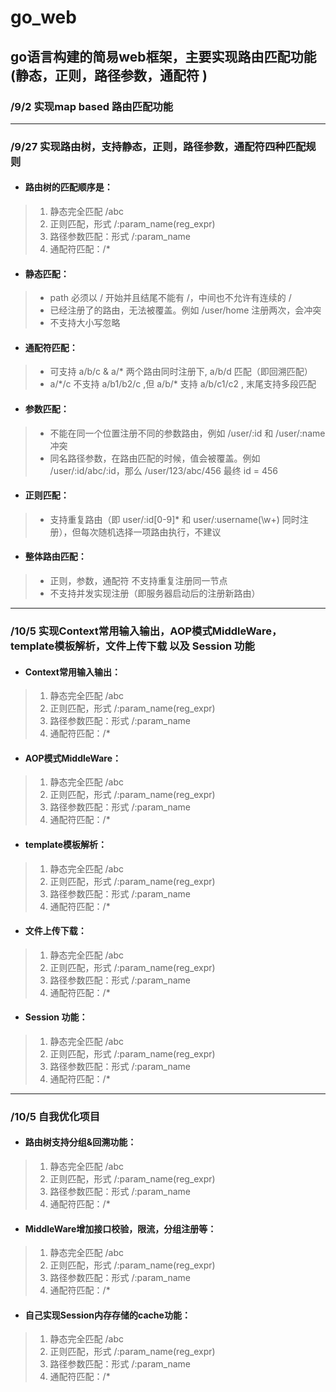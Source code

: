 # go_web
## go语言构建的简易web框架，主要实现路由匹配功能 (静态，正则，路径参数，通配符 )

###     /9/2    实现map based 路由匹配功能
*******************************************************************
###     /9/27   实现路由树，支持静态，正则，路径参数，通配符四种匹配规则
* ####            路由树的匹配顺序是：
>1. 静态完全匹配 /abc
>2. 正则匹配，形式 /:param_name(reg_expr)
>3. 路径参数匹配：形式 /:param_name
>4. 通配符匹配：/\*
* ####            静态匹配：
>* path 必须以 / 开始并且结尾不能有 /，中间也不允许有连续的 /
>* 已经注册了的路由，无法被覆盖。例如 /user/home 注册两次，会冲突
>* 不支持大小写忽略
* ####            通配符匹配：
>* 可支持 a/b/c & a/\* 两个路由同时注册下, a/b/d 匹配（即回溯匹配）
>* a/\*/c 不支持 a/b1/b2/c ,但 a/b/\* 支持 a/b/c1/c2 , 末尾支持多段匹配
* ####            参数匹配：
>* 不能在同一个位置注册不同的参数路由，例如 /user/:id 和 /user/:name 冲突
>* 同名路径参数，在路由匹配的时候，值会被覆盖。例如 /user/:id/abc/:id，那么 /user/123/abc/456 最终 id = 456
* ####            正则匹配：
>* 支持重复路由（即 user/:id[0-9]\* 和 user/:username(\w+) 同时注册），但每次随机选择一项路由执行，不建议
* ####            整体路由匹配：
>* 正则，参数，通配符 不支持重复注册同一节点
>* 不支持并发实现注册（即服务器启动后的注册新路由）
*******************************************************************
###  /10/5  实现Context常用输入输出，AOP模式MiddleWare，template模板解析，文件上传下载 以及 Session 功能
* ####       Context常用输入输出：
>1. 静态完全匹配 /abc
>2. 正则匹配，形式 /:param_name(reg_expr)
>3. 路径参数匹配：形式 /:param_name
>4. 通配符匹配：/\*
* ####       AOP模式MiddleWare：
>1. 静态完全匹配 /abc
>2. 正则匹配，形式 /:param_name(reg_expr)
>3. 路径参数匹配：形式 /:param_name
>4. 通配符匹配：/\*
* ####       template模板解析：
>1. 静态完全匹配 /abc
>2. 正则匹配，形式 /:param_name(reg_expr)
>3. 路径参数匹配：形式 /:param_name
>4. 通配符匹配：/\*
* ####       文件上传下载：
>1. 静态完全匹配 /abc
>2. 正则匹配，形式 /:param_name(reg_expr)
>3. 路径参数匹配：形式 /:param_name
>4. 通配符匹配：/\*
* ####       Session 功能：
>1. 静态完全匹配 /abc
>2. 正则匹配，形式 /:param_name(reg_expr)
>3. 路径参数匹配：形式 /:param_name
>4. 通配符匹配：/\*
*******************************************************************
###  /10/5  自我优化项目
* ####       路由树支持分组&回溯功能：
>1. 静态完全匹配 /abc
>2. 正则匹配，形式 /:param_name(reg_expr)
>3. 路径参数匹配：形式 /:param_name
>4. 通配符匹配：/\*
* ####       MiddleWare增加接口校验，限流，分组注册等：
>1. 静态完全匹配 /abc
>2. 正则匹配，形式 /:param_name(reg_expr)
>3. 路径参数匹配：形式 /:param_name
>4. 通配符匹配：/\*
* ####       自己实现Session内存存储的cache功能：
>1. 静态完全匹配 /abc
>2. 正则匹配，形式 /:param_name(reg_expr)
>3. 路径参数匹配：形式 /:param_name
>4. 通配符匹配：/\*